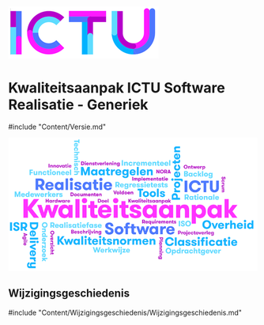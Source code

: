 ![ICTU](../../Content/Images/ICTU.png "ictu-logo")

# Kwaliteitsaanpak ICTU Software Realisatie - Generiek

#include "Content/Versie.md"

![wordcloud](../../Content/Images/word-cloud.png "word-cloud")

## Wijzigingsgeschiedenis

#include "Content/Wijzigingsgeschiedenis/Wijzigingsgeschiedenis.md"
